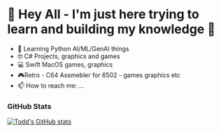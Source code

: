 # 👋 Hey All - I'm just here trying to learn and building my knowledge 📲

- 💭 Learning Python AI/ML/GenAI things
- 🤓 C# Projects, graphics and games
- 💻 Swift MacOS games, graphics
- 🎮Retro - C64 Assmebler for 6502 - games graphics etc
- 📫 How to reach me: ...



### GitHub Stats

[![Todd's GitHub stats](https://github-readme-stats.vercel.app/api?username=todddube)](https://github.com/todddube/github-readme-stats)
<!--
**todddube/todddube** is a ✨ _special_ ✨ repository because its `README.md` (this file) appears on your GitHub profile.

Here are some ideas to get you started:

- 🔭 Python AI/ML/GenAI things LLM as well
- 🌱 I’m currently learning ...
- 👯 I’m looking to collaborate on ...
- 🤔 I’m looking for help with ...
- 💬 Ask me about ...
- 📫 How to reach me: ...
- 😄 Pronouns: ...
- ⚡ Fun fact: ...
-->
